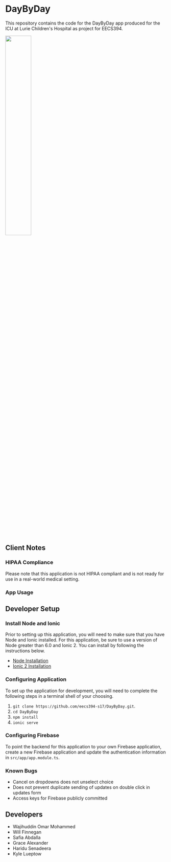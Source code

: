 # DayByDay
This repository contains the code for the DayByDay app produced for the ICU at
Lurie Children's Hospital as project for EECS394. 

<img width= 40% src="Updating.gif">

## Client Notes
### HIPAA Compliance
Please note that this application is not HIPAA compliant and is not ready for use
in a real-world medical setting.

### App Usage

## Developer Setup
### Install Node and Ionic
Prior to setting up this application, you will need to make sure that you have
Node and Ionic installed. For this application, be sure to use a version of 
Node greater than 6.0 and Ionic 2. You can install by following the instructions
below.

* [Node Installation](https://nodejs.org/en/download/)
* [Ionic 2 Installation](https://ionicframework.com/getting-started/)

### Configuring Application
To set up the application for development, you will need to complete the
following steps in a terminal shell of your choosing.

1. `git clone https://github.com/eecs394-s17/DayByDay.git`.
2. `cd DayByDay`
3. `npm install`
4. `ionic serve`

### Configuring Firebase
To point the backend for this application to your own Firebase application,
create a new Firebase application and update the authentication information
in `src/app/app.module.ts`.

### Known Bugs
* Cancel on dropdowns does not unselect choice
* Does not prevent duplicate sending of updates on double click in updates form
* Access keys for Firebase publicly committed

## Developers
* Wajihuddin Omar Mohammed
* Will Finnegan
* Safia Abdalla
* Grace Alexander
* Haridu Senadeera
* Kyle Lueptow

